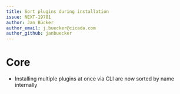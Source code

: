 ```yaml
---
title: Sort plugins during installation
issue: NEXT-19781
author: Jan Bücker
author_email: j.buecker@cicada.com
author_github: janbuecker
---
```

# Core
* Installing multiple plugins at once via CLI are now sorted by name internally

